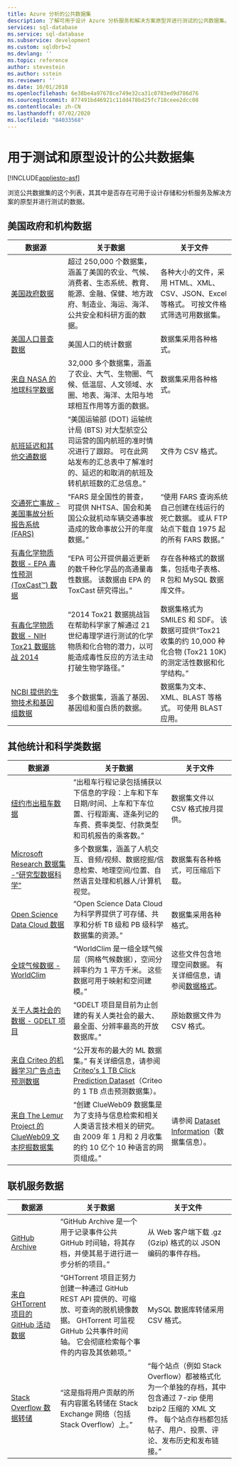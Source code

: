```yaml
---
title: Azure 分析的公共数据集
description: 了解可用于设计 Azure 分析服务和解决方案原型并进行测试的公共数据集。
services: sql-database
ms.service: sql-database
ms.subservice: development
ms.custom: sqldbrb=2
ms.devlang: ''
ms.topic: reference
author: stevestein
ms.author: sstein
ms.reviewer: ''
ms.date: 10/01/2018
ms.openlocfilehash: 6e38be4a97678ce749e32ca31c0703ed9d786d76
ms.sourcegitcommit: 877491bd46921c11dd478bd25fc718ceee2dcc08
ms.contentlocale: zh-CN
ms.lasthandoff: 07/02/2020
ms.locfileid: "84033568"
---
```

# <a name="public-data-sets-for-testing-and-prototyping"></a>用于测试和原型设计的公共数据集
[!INCLUDE[appliesto-asf](includes/appliesto-asf.md)]

浏览公共数据集的这个列表，其其中是否存在可用于设计存储和分析服务及解决方案的原型并进行测试的数据。

## <a name="us-government-and-agency-data"></a>美国政府和机构数据

| 数据源 | 关于数据 | 关于文件 |
|---|---|---|
| [美国政府数据](https://catalog.data.gov/dataset) | 超过 250,000 个数据集，涵盖了美国的农业、气候、消费者、生态系统、教育、能源、金融、保健、地方政府、制造业、海运、海洋、公共安全和科研方面的数据。 | 各种大小的文件，采用 HTML、XML、CSV、JSON、Excel 等格式。 可按文件格式筛选可用数据集。 |
| [美国人口普查数据](https://www.census.gov/data.html) | 美国人口的统计数据 | 数据集采用各种格式。 |
| [来自 NASA 的地球科学数据](https://earthdata.nasa.gov/) | 32,000 多个数据集，涵盖了农业、大气、生物圈、气候、低温层、人文领域、水圈、地表、海洋、太阳与地球相互作用等方面的数据。 | 数据集采用各种格式。 |
| [航班延迟和其他交通数据](https://www.transtats.bts.gov/OT_Delay/OT_DelayCause1.asp) | “美国运输部 (DOT) 运输统计局 (BTS) 对大型航空公司运营的国内航班的准时情况进行了跟踪。 可在此网站发布的汇总表中了解准时的、延迟的和取消的航班及转机航班数的汇总信息。” | 文件为 CSV 格式。 |
| [交通死亡事故 - 美国事故分析报告系统 (FARS)](https://www.nhtsa.gov/FARS) | “FARS 是全国性的普查，可提供 NHTSA、国会和美国公众就机动车辆交通事故造成的致命事故公开的年度数据。” | “使用 FARS 查询系统自己创建在线运行的死亡数据。 或从 FTP 站点下载自 1975 起的所有 FARS 数据。” |
| [有毒化学物质数据 - EPA 毒性预测 (ToxCast&trade;) 数据](https://www.epa.gov/chemical-research/toxicity-forecaster-toxcasttm-data) | “EPA 可公开提供最近更新的数千种化学品的高通量毒性数据。 该数据由 EPA 的 ToxCast 研究得出。” | 存在各种格式的数据集，包括电子表格、R 包和 MySQL 数据库文件。 |
| [有毒化学物质数据 - NIH Tox21 数据挑战 2014](https://tripod.nih.gov/tox21/challenge/) | “2014 Tox21 数据挑战旨在帮助科学家了解通过 21 世纪毒理学进行测试的化学物质和化合物的潜力，以可能造成毒性反应的方法主动打破生物学路径。” | 数据集格式为 SMILES 和 SDF。 该数据可提供“Tox21 收集的约 10,000 种化合物 (Tox21 10K) 的测定活性数据和化学结构。” |
| [NCBI 提供的生物技术和基因组数据](https://www.ncbi.nlm.nih.gov/guide/data-software/) | 多个数据集，涵盖了基因、基因组和蛋白质的数据。 | 数据集为文本、XML、BLAST 等格式。 可使用 BLAST 应用。 |

## <a name="other-statistical-and-scientific-data"></a>其他统计和科学类数据

| 数据源 | 关于数据 | 关于文件 |
|---|---|---|
| [纽约市出租车数据](http://www.nyc.gov/html/tlc/html/about/trip_record_data.shtml) | “出租车行程记录包括捕获以下信息的字段：上车和下车日期/时间、上车和下车位置、行程距离、逐条列记的车费、费率类型、付款类型和司机报告的乘客数。” | 数据集文件以 CSV 格式按月提供。 |
| [Microsoft Research 数据集 -“研究型数据科学”](https://www.microsoft.com/research/academic-program/data-science-microsoft-research/) | 多个数据集，涵盖了人机交互、音频/视频、数据挖掘/信息检索、地理空间/位置、自然语言处理和机器人/计算机视觉。 | 数据集有各种格式，可压缩后下载。 |
| [Open Science Data Cloud 数据](https://www.opensciencedatacloud.org/projects/) | “Open Science Data Cloud 为科学界提供了可存储、共享和分析 TB 级和 PB 级科学数据集的资源。”| 数据集采用各种格式。 |
| [全球气候数据 - WorldClim](https://worldclim.org/) | “WorldClim 是一组全球气候层（网格气候数据），空间分辨率约为 1 平方千米。 这些数据可用于映射和空间建模。” | 这些文件包含地理空间数据。 有关详细信息，请参阅[数据格式](https://worldclim.org/formats1)。 |
| [关于人类社会的数据 - GDELT 项目](https://www.gdeltproject.org/data.html) | “GDELT 项目是目前为止创建的有关人类社会的最大、最全面、分辨率最高的开放数据库。” | 原始数据文件为 CSV 格式。 |
| [来自 Criteo 的机器学习广告点击预测数据](https://labs.criteo.com/2013/12/download-terabyte-click-logs/) | “公开发布的最大的 ML 数据集。” 有关详细信息，请参阅 [Criteo's 1 TB Click Prediction Dataset](https://blogs.technet.microsoft.com/machinelearning/20../../now-available-on-azure-ml-criteos-1tb-click-prediction-dataset/)（Criteo 的 1 TB 点击预测数据集）。 | |
| [来自 The Lemur Project 的 ClueWeb09 文本挖掘数据集](https://www.lemurproject.org/clueweb09.php/) | “创建 ClueWeb09 数据集是为了支持与信息检索和相关人类语言技术相关的研究。 由 2009 年 1 月和 2 月收集的约 10 亿个 10 种语言的网页组成。” | 请参阅 [Dataset Information](https://www.lemurproject.org/clueweb09/datasetInformation.php)（数据集信息）。|

## <a name="online-service-data"></a>联机服务数据

| 数据源 | 关于数据 | 关于文件 |
|---|---|---|
| [GitHub Archive](https://www.githubarchive.org/) | “GitHub Archive 是一个用于记录事件公共 GitHub 时间轴，将其存档，并使其易于进行进一步分析的项目。” | 从 Web 客户端下载 .gz (Gzip) 格式的以 JSON 编码的事件存档。 |
| [来自 GHTorrent 项目的 GitHub 活动数据](http://ghtorrent.org/) | “GHTorrent 项目正努力创建一种通过 GitHub REST API 提供的、可缩放、可查询的脱机镜像数据。 GHTorrent 可监视 GitHub 公共事件时间轴。 它会彻底检索每个事件的内容及其依赖项。” | MySQL 数据库转储采用 CSV 格式。 |
| [Stack Overflow 数据转储](https://archive.org/details/stackexchange) | “这是指将用户贡献的所有内容匿名转储在 Stack Exchange 网络（包括 Stack Overflow）上。” | “每个站点（例如 Stack Overflow）都被格式化为一个单独的存档，其中包含通过 7-zip 使用 bzip2 压缩的 XML 文件。 每个站点存档都包括帖子、用户、投票、评论、发布历史和发布链接。” |
